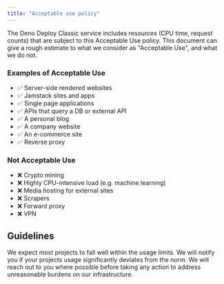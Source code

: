 ```yaml
---
title: "Acceptable use policy"
---
```


The Deno Deploy Classic service includes resources (CPU time, request counts)
that are subject to this Acceptable Use policy. This document can give a rough
estimate to what we consider as "Acceptable Use", and what we do not.

### Examples of Acceptable Use

- ✅ Server-side rendered websites
- ✅ Jamstack sites and apps
- ✅ Single page applications
- ✅ APIs that query a DB or external API
- ✅ A personal blog
- ✅ A company website
- ✅ An e-commerce site
- ✅ Reverse proxy

### Not Acceptable Use

- ❌ Crypto mining
- ❌ Highly CPU-intensive load (e.g. machine learning)
- ❌ Media hosting for external sites
- ❌ Scrapers
- ❌ Forward proxy
- ❌ VPN

## Guidelines

We expect most projects to fall well within the usage limits. We will notify you
if your projects usage significantly deviates from the norm. We will reach out
to you where possible before taking any action to address unreasonable burdens
on our infrastructure.
